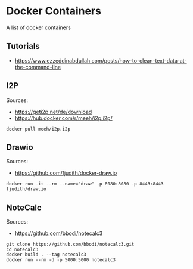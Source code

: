 # Docker Containers

A list of docker containers

## Tutorials

- <https://www.ezzeddinabdullah.com/posts/how-to-clean-text-data-at-the-command-line>

## I2P

Sources:

- <https://geti2p.net/de/download>
- <https://hub.docker.com/r/meeh/i2p.i2p/>

```shell
docker pull meeh/i2p.i2p
```

## Drawio

Sources:

- <https://github.com/fjudith/docker-draw.io>

```shell
docker run -it --rm --name="draw" -p 8080:8080 -p 8443:8443 fjudith/draw.io
```

## NoteCalc

Sources:

- <https://github.com/bbodi/notecalc3>

```shell
git clone https://github.com/bbodi/notecalc3.git
cd notecalc3
docker build . --tag notecalc3
docker run --rm -d -p 5000:5000 notecalc3
```
